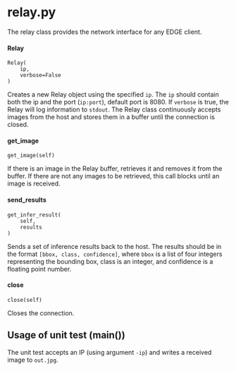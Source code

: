# relay.py

The relay class provides the network interface for any EDGE client. 

#### Relay

    Relay(
        ip, 
        verbose=False
    )

Creates a new Relay object using the specified `ip`. The `ip` should contain both the ip and the port (`ip:port`), default
port is 8080.  If `verbose` is true, the Relay will log information to `stdout`. The Relay class continuously accepts
images from the host and stores them in a buffer until the connection is closed.  
#### get_image

    get_image(self)
    
If there is an image in the Relay buffer, retrieves it and removes it from the buffer. If there are not any images to be
retrieved, this call blocks until an image is received. 

#### send_results

    get_infer_result(
        self,
        results
    )
    
Sends a set of inference results back to the host. The results should be in the format `[bbox, class, confidence]`,
where `bbox` is a list of four integers representing the bounding box, class is an integer, and confidence is a floating
point number. 

#### close

    close(self)
    
Closes the connection. 

## Usage of unit test (main())

The unit test accepts an IP (using argument `-ip`) and writes a received image to `out.jpg`.